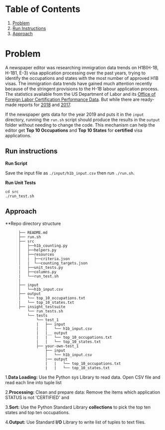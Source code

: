 # Table of Contents
1. [Problem](README.md#problem)
2. [Run Instructions](README.md#run-instructions)
3. [Approach](README.md#approach)


# Problem

A newspaper editor was researching immigration data trends on H1B(H-1B, H-1B1, E-3) visa application processing over the past years, trying to identify the occupations and states with the most number of approved H1B visas. The immigration data trends have gained much attention recently because of the stringent provisions to the H-1B labour application process. The statistics available from the US Department of Labor and its [Office of Foreign Labor Certification Performance Data](https://www.foreignlaborcert.doleta.gov/performancedata.cfm#dis). But while there are ready-made reports for [2018](https://www.foreignlaborcert.doleta.gov/pdf/PerformanceData/2018/H-1B_Selected_Statistics_FY2018_Q4.pdf) and [2017](https://www.foreignlaborcert.doleta.gov/pdf/PerformanceData/2017/H-1B_Selected_Statistics_FY2017.pdf). 

If the newspaper gets data for the year 2019 and puts it in the `input` directory, running the `run.sh` script should produce the results in the `output` folder without needing to change the code. This mechanism can help the editor get **Top 10 Occupations** and **Top 10 States** for **certified** visa applications.



## Run instructions
**Run Script**

Save the input file as `./input/h1b_input.csv` then run `./run.sh`.

**Run Unit Tests**

```
cd src
./run_test.sh 
```



## Approach

**Repo directory structure
```
      ├── README.md 
      ├── run.sh
      ├── src
      │   ├──h1b_counting.py
      │   ├──helpers.py
      │   ├──resources
      │   |  ├──criteria.json
      │   |  └──counting_targets.json
      |   ├──unit_tests.py
      |   ├──columns.py
      |   └──run_test.sh
      |
      ├── input
      │   └──h1b_input.csv
      ├── output
      |   └── top_10_occupations.txt
      |   └── top_10_states.txt
      ├── insight_testsuite
          └── run_tests.sh
          └── tests
              └── test_1
              |   ├── input
              |   │   └── h1b_input.csv
              |   |__ output
              |   |   └── top_10_occupations.txt
              |   |   └── top_10_states.txt
              ├── your-own-test_1
                  ├── input
                  │   └── h1b_input.csv
                  |── output
                  |   |   └── top_10_occupations.txt
                  |   |   └── top_10_states.txt
```


1.**Data Loading:** Use the Python sys Library to read data. Open CSV file and read each line into tuple list

2.**Processing:** Clean and prepare data: Remove the items which application STATUS is not 'CERTIFIED' and

3.**Sort:** Use the Python Standard Library **collections** to pick the top ten states and top ten occupations.

4.**Output:** Use Standard **I/O** Library to write list of tuples to text files.

